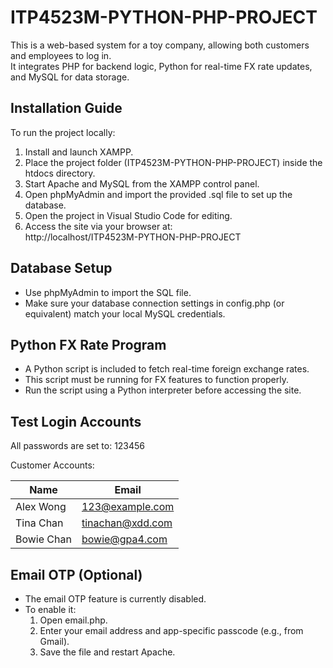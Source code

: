 # ITP4523M-PYTHON-PHP-PROJECT

This is a web-based system for a toy company, allowing both customers and employees to log in.  
It integrates PHP for backend logic, Python for real-time FX rate updates, and MySQL for data storage.

## Installation Guide

To run the project locally:

1. Install and launch XAMPP.
2. Place the project folder (ITP4523M-PYTHON-PHP-PROJECT) inside the htdocs directory.
3. Start Apache and MySQL from the XAMPP control panel.
4. Open phpMyAdmin and import the provided .sql file to set up the database.
5. Open the project in Visual Studio Code for editing.
6. Access the site via your browser at:  
   http://localhost/ITP4523M-PYTHON-PHP-PROJECT

## Database Setup

- Use phpMyAdmin to import the SQL file.
- Make sure your database connection settings in config.php (or equivalent) match your local MySQL credentials.

## Python FX Rate Program

- A Python script is included to fetch real-time foreign exchange rates.
- This script must be running for FX features to function properly.
- Run the script using a Python interpreter before accessing the site.

## Test Login Accounts

All passwords are set to: 123456

Customer Accounts:

| Name        | Email               |
|-------------|---------------------|
| Alex Wong   | 123@example.com     |
| Tina Chan   | tinachan@xdd.com    |
| Bowie Chan  | bowie@gpa4.com      |

## Email OTP (Optional)

- The email OTP feature is currently disabled.
- To enable it:
  1. Open email.php.
  2. Enter your email address and app-specific passcode (e.g., from Gmail).
  3. Save the file and restart Apache.
